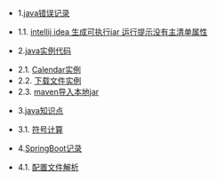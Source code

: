 * 1.[java错误记录](01.0.md)
 - 1.1. [intellij idea 生成可执行jar 运行提示没有主清单属性](01.1.md)
* 2.[java实例代码](02.0.md)
 - 2.1. [Calendar实例](02.1.md)
 - 2.2. [下载文件实例](02.2.md)
 - 2.3. [maven导入本地jar](02.3.md)
* 3.[java知识点](03.0.md)
 - 3.1. [符号计算](03.1.md)
* 4.[SpringBoot记录](04.0.md)
 - 4.1. [配置文件解析](04.1.md)